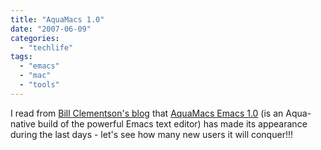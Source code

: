 ```yaml
---
title: "AquaMacs 1.0"
date: "2007-06-09"
categories: 
  - "techlife"
tags: 
  - "emacs"
  - "mac"
  - "tools"
---
```


I read from [Bill Clementson's blog](http://bc.tech.coop/blog/070605.html) that [AquaMacs Emacs 1.0](http://aquamacs.org/) (is an Aqua-native build of the powerful Emacs text editor) has made its appearance during the last days - let's see how many new users it will conquer!!!
